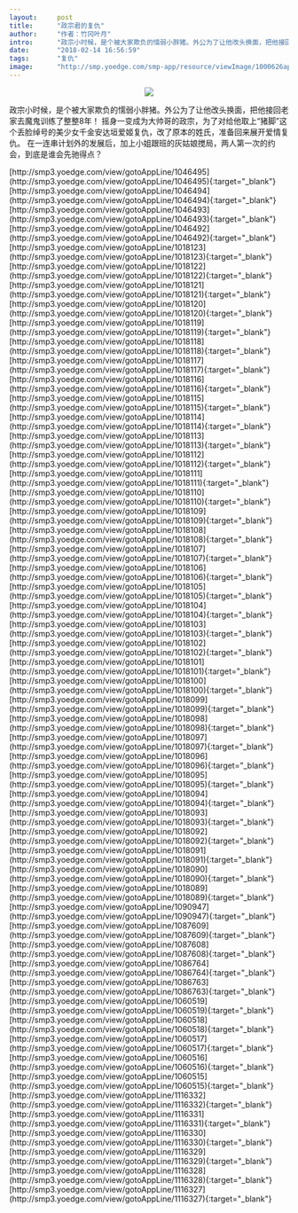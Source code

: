 ```yaml
---
layout:     post
title:      "政宗君的复仇"
author:     "作者：竹冈叶月"
intro:      "政宗小时候，是个被大家欺负的懦弱小胖猪。外公为了让他改头换面，把他接回老家去魔鬼训练了整整8年！ 摇身一变成为大帅哥的政宗，为了对给他取上“猪脚”这个丢脸绰号的美少女千金安达垣爱姬复仇，改了原本的姓氏，准备回来展开爱情复仇。 在一连串计划外的发展后，加上小姐跟班的灰姑娘搅局，两人第一次的约会，到底是谁会先驰得点？"
date:       "2018-02-14 16:56:59"
tags:       "复仇"
image:      "http://smp.yoedge.com/smp-app/resource/viewImage/1000626appline.png"
---
```

<div style="text-align: center">
<p><img src="http://smp.yoedge.com/smp-app/resource/viewImage/1000626appline.png"/></p>
</div>
<p class="post-meta">
<span>政宗小时候，是个被大家欺负的懦弱小胖猪。外公为了让他改头换面，把他接回老家去魔鬼训练了整整8年！ 摇身一变成为大帅哥的政宗，为了对给他取上“猪脚”这个丢脸绰号的美少女千金安达垣爱姬复仇，改了原本的姓氏，准备回来展开爱情复仇。 在一连串计划外的发展后，加上小姐跟班的灰姑娘搅局，两人第一次的约会，到底是谁会先驰得点？</span>
</p>
[http://smp3.yoedge.com/view/gotoAppLine/1046495](http://smp3.yoedge.com/view/gotoAppLine/1046495){:target="_blank"}
[http://smp3.yoedge.com/view/gotoAppLine/1046494](http://smp3.yoedge.com/view/gotoAppLine/1046494){:target="_blank"}
[http://smp3.yoedge.com/view/gotoAppLine/1046493](http://smp3.yoedge.com/view/gotoAppLine/1046493){:target="_blank"}
[http://smp3.yoedge.com/view/gotoAppLine/1046492](http://smp3.yoedge.com/view/gotoAppLine/1046492){:target="_blank"}
[http://smp3.yoedge.com/view/gotoAppLine/1018123](http://smp3.yoedge.com/view/gotoAppLine/1018123){:target="_blank"}
[http://smp3.yoedge.com/view/gotoAppLine/1018122](http://smp3.yoedge.com/view/gotoAppLine/1018122){:target="_blank"}
[http://smp3.yoedge.com/view/gotoAppLine/1018121](http://smp3.yoedge.com/view/gotoAppLine/1018121){:target="_blank"}
[http://smp3.yoedge.com/view/gotoAppLine/1018120](http://smp3.yoedge.com/view/gotoAppLine/1018120){:target="_blank"}
[http://smp3.yoedge.com/view/gotoAppLine/1018119](http://smp3.yoedge.com/view/gotoAppLine/1018119){:target="_blank"}
[http://smp3.yoedge.com/view/gotoAppLine/1018118](http://smp3.yoedge.com/view/gotoAppLine/1018118){:target="_blank"}
[http://smp3.yoedge.com/view/gotoAppLine/1018117](http://smp3.yoedge.com/view/gotoAppLine/1018117){:target="_blank"}
[http://smp3.yoedge.com/view/gotoAppLine/1018116](http://smp3.yoedge.com/view/gotoAppLine/1018116){:target="_blank"}
[http://smp3.yoedge.com/view/gotoAppLine/1018115](http://smp3.yoedge.com/view/gotoAppLine/1018115){:target="_blank"}
[http://smp3.yoedge.com/view/gotoAppLine/1018114](http://smp3.yoedge.com/view/gotoAppLine/1018114){:target="_blank"}
[http://smp3.yoedge.com/view/gotoAppLine/1018113](http://smp3.yoedge.com/view/gotoAppLine/1018113){:target="_blank"}
[http://smp3.yoedge.com/view/gotoAppLine/1018112](http://smp3.yoedge.com/view/gotoAppLine/1018112){:target="_blank"}
[http://smp3.yoedge.com/view/gotoAppLine/1018111](http://smp3.yoedge.com/view/gotoAppLine/1018111){:target="_blank"}
[http://smp3.yoedge.com/view/gotoAppLine/1018110](http://smp3.yoedge.com/view/gotoAppLine/1018110){:target="_blank"}
[http://smp3.yoedge.com/view/gotoAppLine/1018109](http://smp3.yoedge.com/view/gotoAppLine/1018109){:target="_blank"}
[http://smp3.yoedge.com/view/gotoAppLine/1018108](http://smp3.yoedge.com/view/gotoAppLine/1018108){:target="_blank"}
[http://smp3.yoedge.com/view/gotoAppLine/1018107](http://smp3.yoedge.com/view/gotoAppLine/1018107){:target="_blank"}
[http://smp3.yoedge.com/view/gotoAppLine/1018106](http://smp3.yoedge.com/view/gotoAppLine/1018106){:target="_blank"}
[http://smp3.yoedge.com/view/gotoAppLine/1018105](http://smp3.yoedge.com/view/gotoAppLine/1018105){:target="_blank"}
[http://smp3.yoedge.com/view/gotoAppLine/1018104](http://smp3.yoedge.com/view/gotoAppLine/1018104){:target="_blank"}
[http://smp3.yoedge.com/view/gotoAppLine/1018103](http://smp3.yoedge.com/view/gotoAppLine/1018103){:target="_blank"}
[http://smp3.yoedge.com/view/gotoAppLine/1018102](http://smp3.yoedge.com/view/gotoAppLine/1018102){:target="_blank"}
[http://smp3.yoedge.com/view/gotoAppLine/1018101](http://smp3.yoedge.com/view/gotoAppLine/1018101){:target="_blank"}
[http://smp3.yoedge.com/view/gotoAppLine/1018100](http://smp3.yoedge.com/view/gotoAppLine/1018100){:target="_blank"}
[http://smp3.yoedge.com/view/gotoAppLine/1018099](http://smp3.yoedge.com/view/gotoAppLine/1018099){:target="_blank"}
[http://smp3.yoedge.com/view/gotoAppLine/1018098](http://smp3.yoedge.com/view/gotoAppLine/1018098){:target="_blank"}
[http://smp3.yoedge.com/view/gotoAppLine/1018097](http://smp3.yoedge.com/view/gotoAppLine/1018097){:target="_blank"}
[http://smp3.yoedge.com/view/gotoAppLine/1018096](http://smp3.yoedge.com/view/gotoAppLine/1018096){:target="_blank"}
[http://smp3.yoedge.com/view/gotoAppLine/1018095](http://smp3.yoedge.com/view/gotoAppLine/1018095){:target="_blank"}
[http://smp3.yoedge.com/view/gotoAppLine/1018094](http://smp3.yoedge.com/view/gotoAppLine/1018094){:target="_blank"}
[http://smp3.yoedge.com/view/gotoAppLine/1018093](http://smp3.yoedge.com/view/gotoAppLine/1018093){:target="_blank"}
[http://smp3.yoedge.com/view/gotoAppLine/1018092](http://smp3.yoedge.com/view/gotoAppLine/1018092){:target="_blank"}
[http://smp3.yoedge.com/view/gotoAppLine/1018091](http://smp3.yoedge.com/view/gotoAppLine/1018091){:target="_blank"}
[http://smp3.yoedge.com/view/gotoAppLine/1018090](http://smp3.yoedge.com/view/gotoAppLine/1018090){:target="_blank"}
[http://smp3.yoedge.com/view/gotoAppLine/1018089](http://smp3.yoedge.com/view/gotoAppLine/1018089){:target="_blank"}
[http://smp3.yoedge.com/view/gotoAppLine/1090947](http://smp3.yoedge.com/view/gotoAppLine/1090947){:target="_blank"}
[http://smp3.yoedge.com/view/gotoAppLine/1087609](http://smp3.yoedge.com/view/gotoAppLine/1087609){:target="_blank"}
[http://smp3.yoedge.com/view/gotoAppLine/1087608](http://smp3.yoedge.com/view/gotoAppLine/1087608){:target="_blank"}
[http://smp3.yoedge.com/view/gotoAppLine/1086764](http://smp3.yoedge.com/view/gotoAppLine/1086764){:target="_blank"}
[http://smp3.yoedge.com/view/gotoAppLine/1086763](http://smp3.yoedge.com/view/gotoAppLine/1086763){:target="_blank"}
[http://smp3.yoedge.com/view/gotoAppLine/1060519](http://smp3.yoedge.com/view/gotoAppLine/1060519){:target="_blank"}
[http://smp3.yoedge.com/view/gotoAppLine/1060518](http://smp3.yoedge.com/view/gotoAppLine/1060518){:target="_blank"}
[http://smp3.yoedge.com/view/gotoAppLine/1060517](http://smp3.yoedge.com/view/gotoAppLine/1060517){:target="_blank"}
[http://smp3.yoedge.com/view/gotoAppLine/1060516](http://smp3.yoedge.com/view/gotoAppLine/1060516){:target="_blank"}
[http://smp3.yoedge.com/view/gotoAppLine/1060515](http://smp3.yoedge.com/view/gotoAppLine/1060515){:target="_blank"}
[http://smp3.yoedge.com/view/gotoAppLine/1116332](http://smp3.yoedge.com/view/gotoAppLine/1116332){:target="_blank"}
[http://smp3.yoedge.com/view/gotoAppLine/1116331](http://smp3.yoedge.com/view/gotoAppLine/1116331){:target="_blank"}
[http://smp3.yoedge.com/view/gotoAppLine/1116330](http://smp3.yoedge.com/view/gotoAppLine/1116330){:target="_blank"}
[http://smp3.yoedge.com/view/gotoAppLine/1116329](http://smp3.yoedge.com/view/gotoAppLine/1116329){:target="_blank"}
[http://smp3.yoedge.com/view/gotoAppLine/1116328](http://smp3.yoedge.com/view/gotoAppLine/1116328){:target="_blank"}
[http://smp3.yoedge.com/view/gotoAppLine/1116327](http://smp3.yoedge.com/view/gotoAppLine/1116327){:target="_blank"}


